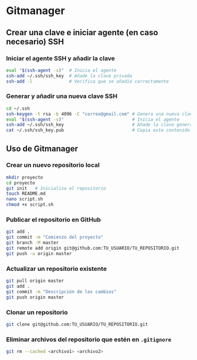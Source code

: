 # Gitmanager

## Crear una clave e iniciar agente (en caso necesario) SSH

### Iniciar el agente SSH y añadir la clave

```bash
eval "$(ssh-agent -s)"  # Inicia el agente
ssh-add ~/.ssh/ssh_key  # Añade la clave privada
ssh-add -l              # Verifica que se añadió correctamente
```

### Generar y añadir una nueva clave SSH

```bash
cd ~/.ssh
ssh-keygen -t rsa -b 4096 -C "correo@gmail.com" # Genera una nueva clave SSH
eval "$(ssh-agent -s)"                          # Inicia el agente
ssh-add ~/.ssh/ssh_key                          # Añade la clave generada
cat ~/.ssh/ssh_key.pub                          # Copia este contenido y añádelo en GitHub
```

## Uso de Gitmanager

### Crear un nuevo repositorio local

```bash
mkdir proyecto
cd proyecto
git init   # Inicializa el repositorio
touch README.md
nano script.sh
chmod +x script.sh
```

### Publicar el repositorio en GitHub

```bash
git add .
git commit -m "Comienzo del proyecto"
git branch -M master
git remote add origin git@github.com:TU_USUARIO/TU_REPOSITORIO.git
git push -u origin master
```

### Actualizar un repositorio existente

```bash
git pull origin master
git add .
git commit -m "Descripción de los cambios"
git push origin master
```

### Clonar un repositorio

```bash
git clone git@github.com:TU_USUARIO/TU_REPOSITORIO.git
```

### Eliminar archivos del repositorio que estén en `.gitignore`

```bash
git rm --cached <archivo1> <archivo2>
```
